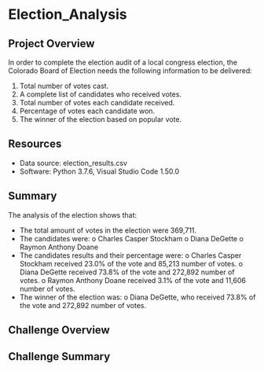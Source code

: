 # Election_Analysis
## Project Overview
In order to complete the election audit of a local congress election, the Colorado Board of Election needs the following information to be delivered:
1.	Total number of votes cast.
2.	A complete list of candidates who received votes.
3.	Total number of votes each candidate received.
4.	Percentage of votes each candidate won.
5.	The winner of the election based on popular vote.

## Resources
-	Data source: election_results.csv
-	Software: Python 3.7.6, Visual Studio Code 1.50.0

## Summary
The analysis of the election shows that:
-	The total amount of votes in the election were 369,711.
-	The candidates were:
o	Charles Casper Stockham
o	Diana DeGette
o	Raymon Anthony Doane
-	The candidates results and their percentage were:
o	Charles Casper Stockham received 23.0% of the vote and 85,213 number of votes. 
o	Diana DeGette received 73.8% of the vote and 272,892 number of votes.
o	Raymon Anthony Doane received 3.1% of the vote and 11,606 number of votes.
-	The winner of the election was:
o	Diana DeGette, who received 73.8% of the vote and 272,892 number of votes.

## Challenge Overview

## Challenge Summary

